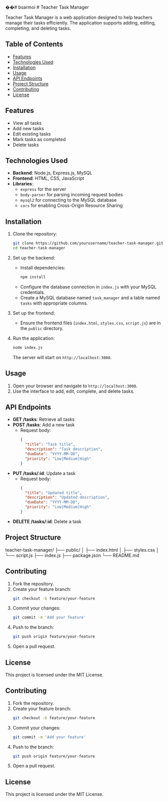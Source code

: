��#   b s a r m o i 
 # Teacher Task Manager

Teacher Task Manager is a web application designed to help teachers manage their tasks efficiently. The application supports adding, editing, completing, and deleting tasks.

## Table of Contents
- [Features](#features)
- [Technologies Used](#technologies-used)
- [Installation](#installation)
- [Usage](#usage)
- [API Endpoints](#api-endpoints)
- [Project Structure](#project-structure)
- [Contributing](#contributing)
- [License](#license)

## Features
- View all tasks
- Add new tasks
- Edit existing tasks
- Mark tasks as completed
- Delete tasks

## Technologies Used
- **Backend**: Node.js, Express.js, MySQL
- **Frontend**: HTML, CSS, JavaScript
- **Libraries**: 
  - `express` for the server
  - `body-parser` for parsing incoming request bodies
  - `mysql2` for connecting to the MySQL database
  - `cors` for enabling Cross-Origin Resource Sharing

## Installation
1. Clone the repository:
    ```bash
    git clone https://github.com/yourusername/teacher-task-manager.git
    cd teacher-task-manager
    ```

2. Set up the backend:
    - Install dependencies:
      ```bash
      npm install
      ```
    - Configure the database connection in `index.js` with your MySQL credentials.
    - Create a MySQL database named `task_manager` and a table named `tasks` with appropriate columns.

3. Set up the frontend:
    - Ensure the frontend files (`index.html`, `styles.css`, `script.js`) are in the `public` directory.

4. Run the application:
    ```bash
    node index.js
    ```
    The server will start on `http://localhost:3000`.

## Usage
1. Open your browser and navigate to `http://localhost:3000`.
2. Use the interface to add, edit, complete, and delete tasks.

## API Endpoints
- **GET /tasks**: Retrieve all tasks
- **POST /tasks**: Add a new task
  - Request body: 
    ```json
    {
      "title": "Task title",
      "description": "Task description",
      "dueDate": "YYYY-MM-DD",
      "priority": "Low|Medium|High"
    }
    ```
- **PUT /tasks/:id**: Update a task
  - Request body:
    ```json
    {
      "title": "Updated title",
      "description": "Updated description",
      "dueDate": "YYYY-MM-DD",
      "priority": "Low|Medium|High"
    }
    ```
- **DELETE /tasks/:id**: Delete a task

## Project Structure
teacher-task-manager/
├── public/
│ ├── index.html
│ ├── styles.css
│ └── script.js
├── index.js
├── package.json
└── README.md
 
## Contributing
1. Fork the repository.
2. Create your feature branch:
    ```bash
    git checkout -b feature/your-feature
    ```
3. Commit your changes:
    ```bash
    git commit -m 'Add your feature'
    ```
4. Push to the branch:
    ```bash
    git push origin feature/your-feature
    ```
5. Open a pull request.

## License
This project is licensed under the MIT License.

## Contributing
1. Fork the repository.
2. Create your feature branch:
    ```bash
    git checkout -b feature/your-feature
    ```
3. Commit your changes:
    ```bash
    git commit -m 'Add your feature'
    ```
4. Push to the branch:
    ```bash
    git push origin feature/your-feature
    ```
5. Open a pull request.

## License
This project is licensed under the MIT License.
